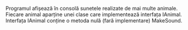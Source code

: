 Programul afișează în consolă sunetele realizate de mai multe animale.
Fiecare animal aparține unei clase care implementează interfața IAnimal.
Interfața IAnimal conține o metoda nulă (fară implementare) MakeSound.
